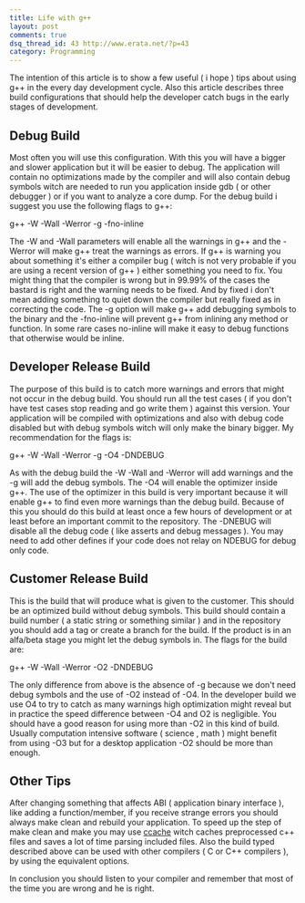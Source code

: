 ```yaml
---
title: Life with g++
layout: post
comments: true
dsq_thread_id: 43 http://www.erata.net/?p=43
category: Programming
---
```

The intention of this article is to show a few useful ( i hope ) tips about using g++ in the every day development cycle. Also this article describes three build configurations that should help the developer catch bugs in the early stages of development.

## Debug Build

Most often you will use this configuration. With this you will have a bigger and slower application but it will be easier to debug. The application will contain no optimizations made by the compiler and will also contain debug symbols witch are needed to run you application inside gdb ( or other debugger ) or if you want to analyze a core dump. For the debug build i suggest you use the following flags to g++:

g++ -W -Wall -Werror -g -fno-inline

The -W and -Wall parameters will enable all the warnings in g++ and the -Werror will make g++ treat the warnings as errors. If g++ is warning you about something it's either a compiler bug ( witch is not very probable if you are using a recent version of g++ ) either something you need to fix. You might thing that the compiler is wrong but in 99.99% of the cases the bastard is right and the warning needs to be fixed. And by fixed i don't mean adding something to quiet down the compiler but really fixed as in correcting the code. The -g option will make g++ add debugging symbols to the binary and the -fno-inline will prevent g++ from inlining any method or function. In some rare cases no-inline will make it easy to debug functions that otherwise would be inline.

## Developer Release Build

The purpose of this build is to catch more warnings and errors that might not occur in the debug build. You should run all the test cases ( if you don't have test cases stop reading and go write them ) against this version. Your application will be compiled with optimizations and also with debug code disabled but with debug symbols witch will only make the binary bigger. My recommendation for the flags is:

g++ -W -Wall -Werror -g -O4 -DNDEBUG

As with the debug build the -W -Wall and -Werror will add warnings and the -g will add the debug symbols. The -O4 will enable the optimizer inside g++. The use of the optimizer in this build is very important because it will enable g++ to find even more warnings than the debug build. Because of this you should do this build at least once a few hours of development or at least before an important commit to the repository. The -DNEBUG will disable all the debug code ( like asserts and debug messages ). You may need to add other defines if your code does not relay on NDEBUG for debug only code.

## Customer Release Build

This is the build that will produce what is given to the customer. This should be an optimized build without debug symbols. This build should contain a build number ( a static string or something similar ) and in the repository you should add a tag or create a branch for the build. If the product is in an alfa/beta stage you might let the debug symbols in. The flags for the build are:

g++ -W -Wall -Werror -O2 -DNDEBUG

The only difference from above is the absence of -g because we don't need debug symbols and the use of -O2 instead of -O4. In the developer build we use O4 to try to catch as many warnings high optimization might reveal but in practice the speed difference between -O4 and O2 is negligible. You should have a good reason for using more than -O2 in this kind of build. Usually computation intensive software ( science , math ) might benefit from using -O3 but for a desktop application -O2 should be more than enough.

## Other Tips

After changing something that affects ABI ( application binary interface ), like adding a function/member, if you receive strange errors you should always make clean and rebuild your application. To speed up the step of make clean and make you may use [ccache][1] witch caches preprocessed c++ files and saves a lot of time parsing included files. Also the build typed described above can be used with other compilers ( C or C++ compilers ), by using the equivalent options.

In conclusion you should listen to your compiler and remember that most of the time you are wrong and he is right.

[1]: http://ccache.samba.org/ "ccache"